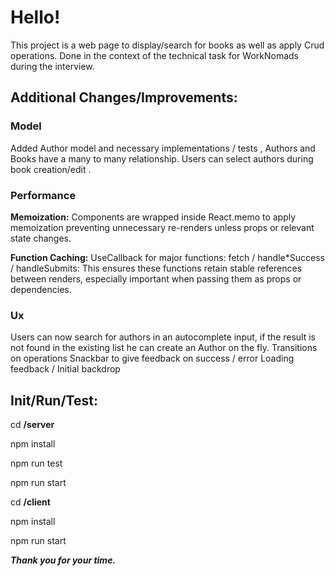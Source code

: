 # Hello!

This project is a web page to display/search for books as well as apply Crud operations.
Done in the context of the technical task for WorkNomads during the interview.

## Additional Changes/Improvements:

### Model
Added Author model and necessary implementations / tests , 
Authors and Books have a many to many relationship.
Users can select authors during book creation/edit .

### Performance

**Memoization:** Components are wrapped inside React.memo to apply memoization preventing unnecessary re-renders unless props or relevant state changes.

**Function Caching:** UseCallback for major functions: fetch / handle*Success / handleSubmits:
This ensures these functions retain stable references between renders, especially important when passing them as props or dependencies.  
### Ux
Users can now search for authors in an autocomplete input, if the result is not found in the existing list he can create an Author on the fly.
Transitions on operations
Snackbar to give feedback on success / error
Loading feedback / Initial backdrop

## Init/Run/Test:
cd **/server**

npm install

npm run test

npm run start

cd **/client**

npm install

npm run start


***Thank you for your time.*** 
